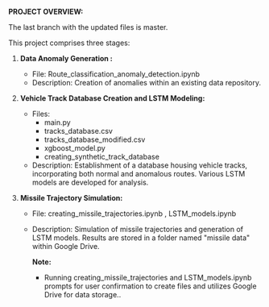 **PROJECT OVERVIEW:**

The last branch with the updated files is master.

This project comprises three stages:

1. **Data Anomaly Generation :**
   - File: Route_classification_anomaly_detection.ipynb
   - Description: Creation of anomalies within an existing data repository.

2. **Vehicle Track Database Creation and LSTM Modeling:**
   - Files:
     - main.py
     - tracks_database.csv
     - tracks_database_modified.csv
     - xgboost_model.py
     - creating_synthetic_track_database
   - Description: Establishment of a database housing vehicle tracks, incorporating both normal and anomalous routes. Various LSTM models are developed for analysis.

3. **Missile Trajectory Simulation:**
   - File: creating_missile_trajectories.ipynb , LSTM_models.ipynb
   - Description: Simulation of missile trajectories and generation of LSTM models. Results are stored in a folder named "missile data" within Google Drive.
   
      **Note:**
      - Running creating_missile_trajectories and LSTM_models.ipynb prompts for user confirmation to create files and utilizes Google Drive for data storage..
